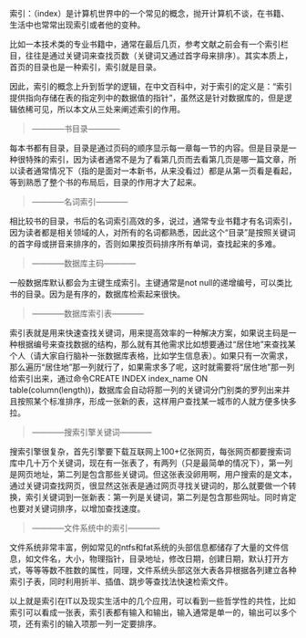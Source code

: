 索引：（index）是计算机世界中的一个常见的概念，抛开计算机不谈，在书籍、生活中也常常出现索引或者他的变种。

比如一本技术类的专业书籍中，通常在最后几页，参考文献之前会有一个索引栏目，往往是通过关键词来查找页数（关键词又通过首字母来排序）。其实本质上，首页的目录也是一种索引，索引就是目录。

因此，索引的概念上升到哲学的逻辑，在中文百科中，对于索引的定义是：“索引提供指向存储在表的指定列中的数据值的指针”，虽然这是针对数据库的，但是逻辑依稀可见，所以本文从三处来阐述索引的作用。



>————书目录————

每本书都有目录，目录是通过页码的顺序显示每一章每一节的内容。但是目录是一种很特殊的索引，因为读者通常不是为了看第几页而去看第几页是哪一篇文章，所以读者通常情况下（指的是面对一本新书，从来没看过）都是从第一页看是看起，等到熟悉了整个书的布局后，目录的作用才大了起来。

>————名词索引————

相比较书的目录，书后的名词索引高效的多，说过，通常专业书籍才有名词索引，因为读者都是相关领域的人，对所有的名词都熟悉，因此这个“目录”是按照关键词的首字母或拼音来排序的，否则如果按页码排序所有单词，查找起来的多难。

>————数据库主码————

一般数据库默认都会为主键生成索引。主键通常是not null的递增编号，可以类比书的目录。因为是有序的，数据库检索起来很快。

>————数据库索引表————

索引表就是用来快速查找关键词，用来提高效率的一种解决方案，如果说主码是一种根据编号来查找数据的结构，那么就有其他需求比如想要通过“居住地”来查找某个人（请大家自行脑补一张数据库表格，比如学生信息表）。如果只有一次需求，那么遍历“居住地”那一列就行了，如果需求多了呢，这时就需要将“居住地”那一列给索引出来，通过命令CREATE INDEX index_name ON table(column(length))，数据库会自动将那一列的关键词分门别类的罗列出来并且按照某个标准排序，形成一张新的表，这样用户查找某一城市的人就方便多快多拉。

>————搜索引擎关键词————

搜索引擎很复杂，首先引擎要下载互联网上100+亿张网页，每张网页都要搜索词库中几十万个关键词，现在有一张表了，有两列（只是最简单的情况下），第一列是网页地址，第二列是包含那些关键词。但这张表没卵用啊，用户搜索的是文本，通过关键词查找网页，很显然这张表是通过网页寻找关键词的，那么就要做一个转换，索引关键词到一张新表：第一列是关键词，第二列是包含那些网址。同时肯定也要对关键词排序，以增加查找速度。

>————文件系统中的索引————

文件系统非常丰富，例如常见的ntfs和fat系统的头部信息都储存了大量的文件信息，如文件名，大小，物理指针，目录地址，修改日期，创建日期，默认打开方式，等等等数不胜数的属性，同理，文件系统头部这张大表各异根据各列建立各种索引子表，同时利用折半、插值、跳步等查找法快速检索文件。





以上就是索引在IT以及现实生活中的几个应用，可以看到一些哲学性的共性，比如索引可以看成一张表，索引表都有输入和输出，输入通常是单一的，输出可以多个项，还有索引的输入项那一列一定要排序。